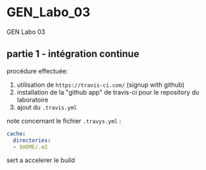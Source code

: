 # GEN_Labo_03
GEN Labo 03


## partie 1 - intégration continue

procédure effectuée:

1. utilisation de `https://travis-ci.com/` (signup with github)
2. installation de la "github app" de travis-ci pour le repository du laboratoire
3. ajout du `.travis.yml` 

note concernant le fichier `.travys.yml` :

```yml
cache:
  directories:
  - $HOME/.m2
```
sert a accelerer le build